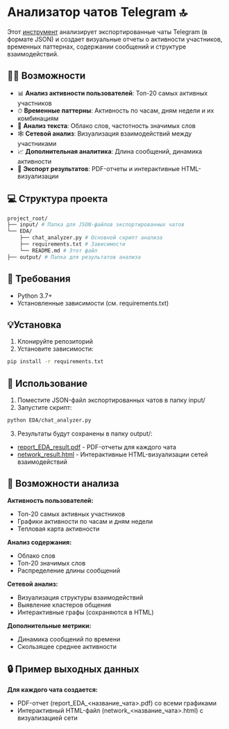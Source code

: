 # Анализатор чатов Telegram 🔝

Этот [инструмент](https://github.com/Masterskaya-YP/Masterskaya/blob/EDA/EDA/EDA.py) анализирует экспортированные чаты Telegram (в формате JSON) и создает визуальные отчеты о активности участников, временных паттернах, содержании сообщений и структуре взаимодействий.

## 👨‍💻 Возможности

- 📊 **Анализ активности пользователей**: Топ-20 самых активных участников
- ⏱ **Временные паттерны**: Активность по часам, дням недели и их комбинациям
- 📝 **Анализ текста**: Облако слов, частотность значимых слов
- 🕸 **Сетевой анализ**: Визуализация взаимодействий между участниками
- 📈 **Дополнительная аналитика**: Длина сообщений, динамика активности
- 📂 **Экспорт результатов**: PDF-отчеты и интерактивные HTML-визуализации

## 💻 Структура проекта

```bash
project_root/
├── input/ # Папка для JSON-файлов экспортированных чатов
└── EDA/
    ├── chat_analyzer.py # Основной скрипт анализа
    ├── requirements.txt # Зависимости
    └── README.md # Этот файл
├── output/ # Папка для результатов анализа
```

## 🤖 Требования

- Python 3.7+
- Установленные зависимости (см. requirements.txt)

## 💡Установка

1. Клонируйте репозиторий
2. Установите зависимости:

```bash
pip install -r requirements.txt
```
## 🥅 Использование

1. Поместите JSON-файл экспортированных чатов в папку input/
2. Запустите скрипт:

```bash
python EDA/chat_analyzer.py
```
3. Результаты будут сохранены в папку output/:

- [report_EDA_result.pdf](<output\report_EDA_result.pdf>) - PDF-отчеты для каждого чата
- [network_result.html](<output\network_result.html>) - Интерактивные HTML-визуализации сетей взаимодействий

## 🛒 Возможности анализа

**Активность пользователей:**
- Топ-20 самых активных участников
- Графики активности по часам и дням недели
- Тепловая карта активности

**Анализ содержания:**
- Облако слов
- Топ-20 значимых слов
- Распределение длины сообщений

**Сетевой анализ:**
- Визуализация структуры взаимодействий
- Выявление кластеров общения
- Интерактивные графы (сохраняются в HTML)

**Дополнительные метрики:**
- Динамика сообщений по времени
- Скользящее среднее активности


## 🔒 Пример выходных данных

**Для каждого чата создается:**
- PDF-отчет (report_EDA_<название_чата>.pdf) со всеми графиками
- Интерактивный HTML-файл (network_<название_чата>.html) с визуализацией сети

